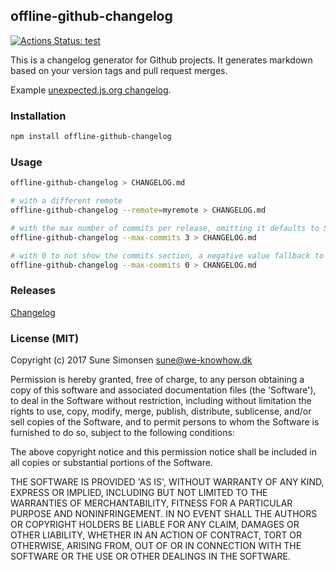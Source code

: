 ## offline-github-changelog

[![Actions Status: test](https://github.com/sunesimonsen/offline-github-changelog/workflows/test/badge.svg)](https://github.com/sunesimonsen/offline-github-changelog/actions?query=workflow%3A"test")

This is a changelog generator for Github projects. It generates markdown based on your version tags and pull request merges.

Example [unexpected.js.org changelog](https://github.com/unexpectedjs/unexpected/blob/master/CHANGELOG.md).

### Installation

```sh
npm install offline-github-changelog
```

### Usage

```sh
offline-github-changelog > CHANGELOG.md

# with a different remote
offline-github-changelog --remote=myremote > CHANGELOG.md

# with the max number of commits per release, omitting it defaults to 5
offline-github-changelog --max-commits 3 > CHANGELOG.md

# with 0 to not show the commits section, a negative value fallback to 0
offline-github-changelog --max-commits 0 > CHANGELOG.md
```

### Releases

[Changelog](./CHANGELOG.md)

### License (MIT)

Copyright (c) 2017 Sune Simonsen <sune@we-knowhow.dk>

Permission is hereby granted, free of charge, to any person
obtaining a copy of this software and associated documentation
files (the 'Software'), to deal in the Software without
restriction, including without limitation the rights to use, copy,
modify, merge, publish, distribute, sublicense, and/or sell copies
of the Software, and to permit persons to whom the Software is
furnished to do so, subject to the following conditions:

The above copyright notice and this permission notice shall be
included in all copies or substantial portions of the Software.

THE SOFTWARE IS PROVIDED 'AS IS', WITHOUT WARRANTY OF ANY KIND,
EXPRESS OR IMPLIED, INCLUDING BUT NOT LIMITED TO THE WARRANTIES OF
MERCHANTABILITY, FITNESS FOR A PARTICULAR PURPOSE AND
NONINFRINGEMENT. IN NO EVENT SHALL THE AUTHORS OR COPYRIGHT HOLDERS
BE LIABLE FOR ANY CLAIM, DAMAGES OR OTHER LIABILITY, WHETHER IN AN
ACTION OF CONTRACT, TORT OR OTHERWISE, ARISING FROM, OUT OF OR IN
CONNECTION WITH THE SOFTWARE OR THE USE OR OTHER DEALINGS IN THE
SOFTWARE.
